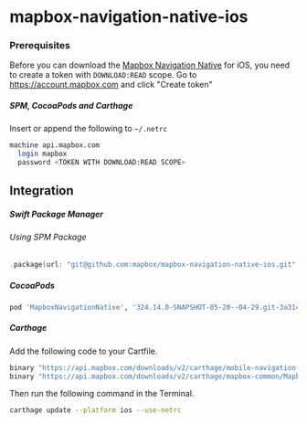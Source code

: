 # mapbox-navigation-native-ios

### Prerequisites

Before you can download the [Mapbox Navigation Native](https://github.com/mapbox/mapbox-navigation-native) for iOS, you need to create a token with `DOWNLOAD:READ` scope.
Go to https://account.mapbox.com and click "Create token"

##### SPM, CocoaPods and Carthage
Insert or append the following to `~/.netrc`

```bash
machine api.mapbox.com
  login mapbox
  password <TOKEN WITH DOWNLOAD:READ SCOPE>
```

## Integration

##### Swift Package Manager

###### Using SPM Package

```swift
.package(url: "git@github.com:mapbox/mapbox-navigation-native-ios.git", from: "324.14.0-SNAPSHOT-05-20--04-29.git-3a31417-SNAPSHOT.0520T1233Z.8a61ba0"),
```

##### CocoaPods

```ruby
pod 'MapboxNavigationNative', '324.14.0-SNAPSHOT-05-20--04-29.git-3a31417-SNAPSHOT.0520T1233Z.8a61ba0'
```

##### Carthage

Add the following code to your Cartfile.

```bash
binary "https://api.mapbox.com/downloads/v2/carthage/mobile-navigation-native/MapboxNavigationNative.json" == 324.14.0-SNAPSHOT-05-20--04-29.git-3a31417-SNAPSHOT.0520T1233Z.8a61ba0
binary "https://api.mapbox.com/downloads/v2/carthage/mapbox-common/MapboxCommon-ios.json" == 24.14.0-SNAPSHOT-05-20--04-29.git-3a31417
```

Then run the following command in the Terminal.
```bash
carthage update --platform ios --use-netrc
```
